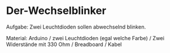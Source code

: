 # Der-Wechselblinker

Aufgabe: Zwei Leuchtdioden sollen abwechselnd blinken.

Material: Arduino / zwei Leuchtdioden (egal welche Farbe) / Zwei Widerstände mit 330 Ohm / Breadboard / Kabel
